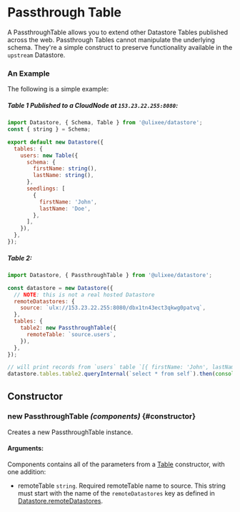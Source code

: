 # Passthrough Table

A PassthroughTable allows you to extend other Datastore Tables published across the web. Passthrough Tables cannot manipulate the underlying schema. They're a simple construct to preserve functionality available in the `upstream` Datastore.

### An Example

The following is a simple example:

##### Table 1 Published to a CloudNode at `153.23.22.255:8080`:

```js
import Datastore, { Schema, Table } from '@ulixee/datastore';
const { string } = Schema;

export default new Datastore({
  tables: {
    users: new Table({
      schema: {
        firstName: string(),
        lastName: string(),
      },
      seedlings: [
        {
          firstName: 'John',
          lastName: 'Doe',
        },
      ],
    }),
  },
});
```

##### Table 2:

```js
import Datastore, { PassthroughTable } from '@ulixee/datastore';

const datastore = new Datastore({
  // NOTE: this is not a real hosted Datastore
  remoteDatastores: {
    source: `ulx://153.23.22.255:8080/dbx1tn43ect3qkwg0patvq`,
  },
  tables: {
    table2: new PassthroughTable({
      remoteTable: `source.users`,
    }),
  },
});

// will print records from `users` table `[{ firstName: 'John', lastName: 'Doe' }]`
datastore.tables.table2.queryInternal(`select * from self`).then(console.log);
```

## Constructor

### new PassthroughTable _(components)_ {#constructor}

Creates a new PassthroughTable instance.

#### **Arguments**:

Components contains all of the parameters from a [Table](./table.md#constructor) constructor, with one addition:

- remoteTable `string`. Required remoteTable name to source. This string must start with the name of the `remoteDatastores` key as defined in [Datastore.remoteDatastores](./datastore.md#remote-datastores).
